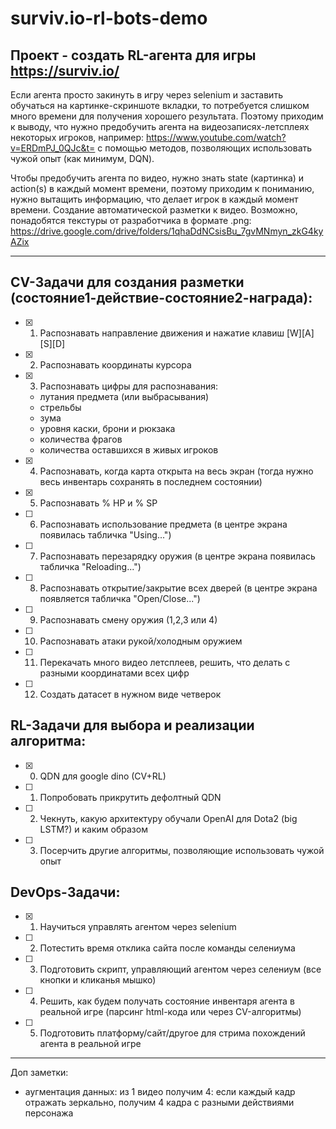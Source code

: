 # surviv.io-rl-bots-demo

## Проект - создать RL-агента для игры https://surviv.io/

Если агента просто закинуть в игру через selenium и заставить обучаться на картинке-скриншоте вкладки, то потребуется слишком много времени для получения хорошего результата. Поэтому приходим к выводу, что нужно предобучить агента на видеозаписях-летсплеях некоторых игроков, например: https://www.youtube.com/watch?v=ERDmPJ_0QJc&t= с помощью методов, позволяющих использовать чужой опыт (как минимум, DQN).

Чтобы предобучить агента по видео, нужно знать state (картинка) и action(s) в каждый момент времени, поэтому приходим к пониманию, нужно вытащить информацию, что делает игрок в каждый момент времени. 
Создание автоматической разметки к видео. Возможно, понадобятся текстуры от разработчика в формате .png: https://drive.google.com/drive/folders/1qhaDdNCsisBu_7gvMNmyn_zkG4kyAZix
______________________________________________________________________________

## CV-Задачи для создания разметки (состояние1-действие-состояние2-награда):
- [x] 1)  Распознавать направление движения и нажатие клавиш [W][A][S][D]
- [x] 2)  Распознавать координаты курсора
- [x] 3)	Распознавать цифры для распознавания:
  - лутания предмета (или выбрасывания)
  - стрельбы
  - зума
  - уровня каски, брони и рюкзака
  - количества фрагов
  - количества оставшихся в живых игроков
- [x] 4) Распознавать, когда карта открыта на весь экран (тогда нужно весь инвентарь сохранять в последнем состоянии)
- [x] 5)	Распознавать % HP и % SP
- [ ] 6)	Распознавать использование предмета (в центре экрана появилась табличка "Using...")
- [ ] 7)	Распознавать перезарядку оружия (в центре экрана появилась табличка "Reloading...")
- [ ] 8) Распознавать открытие/закрытие всех дверей (в центре экрана появляется табличка "Open/Close...")
- [ ] 9) Распознавать смену оружия (1,2,3 или 4)
- [ ] 10)	Распознавать атаки рукой/холодным оружием
- [ ] 11)	Перекачать много видео летсплеев, решить, что делать с разными координатами всех цифр
- [ ] 12)	Создать датасет в нужном виде четверок

## RL-Задачи для выбора и реализации алгоритма:
- [x] 0) QDN для google dino (CV+RL)
- [ ] 1) Попробовать прикрутить дефолтный QDN
- [ ] 2) Чекнуть, какую архитектуру обучали OpenAI для Dota2 (big LSTM?) и каким образом
- [ ] 3) Посерчить другие алгоритмы, позволяющие использовать чужой опыт

## DevOps-Задачи:
- [x] 1) Научиться управлять агентом через selenium
- [ ] 2) Потестить время отклика сайта после команды селениума
- [ ] 3) Подготовить скрипт, управляющий агентом через селениум (все кнопки и кликанья мышко)
- [ ] 4) Решить, как будем получать состояние инвентаря агента в реальной игре (парсинг html-кода или через CV-алгоритмы)
- [ ] 5) Подготовить платформу/сайт/другое для стрима похождений агента в реальной игре

______________________________________________________________________________
Доп заметки:
- аугментация данных: из 1 видео получим 4: если каждый кадр отражать зеркально, получим 4 кадра с разными действиями персонажа
